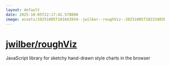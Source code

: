 ```yaml
---
layout: default
date: 2025-10-05T22:17:42.578800
image: assets/20251005T101643934--jwilber--roughViz--20251005T102334036--cropped.png
---
```


# [jwilber/roughViz](https://github.com/jwilber/roughViz)

JavaScript library for sketchy hand-drawn style charts in the browser
